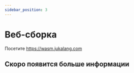 ```yaml
---
sidebar_position: 3
---
```


# Веб-сборка

Посетите https://wasm.jukalang.com

## Скоро появится больше информации